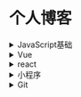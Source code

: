 # 个人博客

<details>
<summary>JavaScript基础</summary>

- [跨域详解及其常见的解决方式](https://github.com/yangrenmu/blog/issues/1)
- [JavaScript 中的 this](https://github.com/yangrenmu/blog/issues/2)
- [JavaScript 中的原型和原型链](https://github.com/yangrenmu/blog/issues/3)
- [JavaScript 中的作用域和闭包](https://github.com/yangrenmu/blog/issues/4)
- [JavaScript 中 new 的用处及其实现](https://github.com/yangrenmu/blog/issues/5)
- [JavaScript 中 call、apply、bind 的简单实现](https://github.com/yangrenmu/blog/issues/6)
- [JavaScript 的运行机制](https://github.com/yangrenmu/blog/issues/12)

</details>
<details>
  <summary>Vue</summary>

- [vue 的 nextTick 原理](https://github.com/yangrenmu/blog/issues/14)
- [vue 源码阅读一：Vue 的初始化](https://github.com/yangrenmu/blog/issues/15)

    </details>
  <details>
  <summary>react</summary>

- [实现一个 react 系列一：JSX 和虚拟 DOM](https://github.com/yangrenmu/blog/issues/9)

- [实现一个 react 系列二：渲染组件](https://github.com/yangrenmu/blog/issues/10)

- [实现一个 react 系列三：生命周期](https://github.com/yangrenmu/blog/issues/11)

</details>

<details>
<summary>小程序</summary>

- [小程序之蓝牙的使用](https://github.com/yangrenmu/blog/issues/7)
- [小程序中，iOS 设备获取蓝牙设备的 Mac 地址](https://github.com/yangrenmu/blog/issues/8)

</details>

<details>
  <summary>Git</summary>

- [Git 的基本操作](https://github.com/yangrenmu/blog/issues/13)
  </details>
